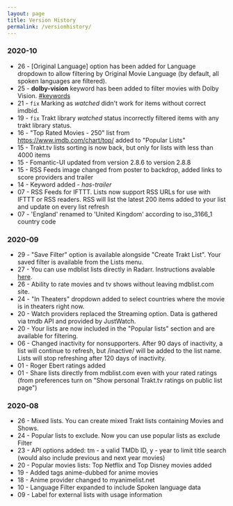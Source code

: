 ```yaml
---
layout: page
title: Version History
permalink: /versionhistory/
---
```


### 2020-10
- 26 - [Original Language] option has been added for Language dropdown to allow filtering by Original Movie Language (by default, all spoken languages are filtered).
- 25 - **dolby-vision** keyword has been added to filter movies with Dolby Vision. [#keywords](/keywords)
- 21 - `fix` Marking as *watched* didn't work for items without correct imdbid.
- 19 - `fix` Trakt library *watched* status incorrectly filtered items with any trakt library status.
- 16 - "Top Rated Movies - 250" list from https://www.imdb.com/chart/top/ added to "Popular Lists"
- 15 - Trakt.tv lists sorting is now back, but only for lists with less than 4000 items
- 15 - Fomantic-UI updated from version 2.8.6 to version 2.8.8
- 15 - RSS Feeds image changed from poster to backdrop, added links to score providers and trailer
- 14 - Keyword added - *has-trailer*
- 07 - RSS Feeds for IFTTT. Lists now support RSS URLs for use with IFTTT or RSS readers. RSS will list the latest 200 items added to your list and update on every list refresh
- 07 - 'England' renamed to 'United Kingdom' according to iso_3166_1 country code

### 2020-09
- 29 - "Save Filter" option is available alongside "Create Trakt List". Your saved filter is available from the Lists menu.
- 27 - You can use mdblist lists directly in Radarr. Instructions avalable [here](/mdblist_to_radarr).
- 26 - Ability to rate movies and tv shows without leaving mdblist.com site.
- 24 - "In Theaters" dropdown added to select countries where the movie is in theaters right now.
- 20 - Watch providers replaced the Streaming option. Data is gathered via tmdb API and provided by JustWatch.
- 20 - Your lists are now included in the "Popular lists" section and are available for filtering.
- 06 - Changed inactivity for nonsupporters. After 90 days of inactivity, a list will continue to refresh, but /inactive/ will be added to the list name. Lists will stop refreshing after 120 days of inactivity.
- 01 - Roger Ebert ratings added
- 01 - Share lists directly from mdblist.com even with your rated ratings (from preferences turn on "Show personal Trakt.tv ratings on public list page")

### 2020-08
- 26 - Mixed lists. You can create mixed Trakt lists containing Movies and Shows.
- 24 - Popular lists to exclude. Now you can use popular lists as exclude Filter
- 23 - API options added: tm - a valid TMDb ID, y - year to limit title search (would also include previous and next year movies)
- 20 - Popular movies lists: Top Netflix and Top Disney movies added
- 19 - Added tags anime-dubbed for anime movies
- 18 - Anime provider changed to myanimelist.net
- 10 - Language Filter expanded to include Spoken language data
- 09 - Label for external lists with usage information
